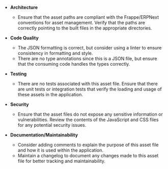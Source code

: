 - **Architecture**
  - Ensure that the asset paths are compliant with the Frappe/ERPNext conventions for asset management. Verify that the paths are correctly pointing to the built files in the appropriate directories.

- **Code Quality**
  - The JSON formatting is correct, but consider using a linter to ensure consistency in formatting and style.
  - There are no type annotations since this is a JSON file, but ensure that the consuming code handles the types correctly.

- **Testing**
  - There are no tests associated with this asset file. Ensure that there are unit tests or integration tests that verify the loading and usage of these assets in the application.

- **Security**
  - Ensure that the asset files do not expose any sensitive information or vulnerabilities. Review the contents of the JavaScript and CSS files for any potential security issues.

- **Documentation/Maintainability**
  - Consider adding comments to explain the purpose of this asset file and how it is used within the application.
  - Maintain a changelog to document any changes made to this asset file for better tracking and maintainability.